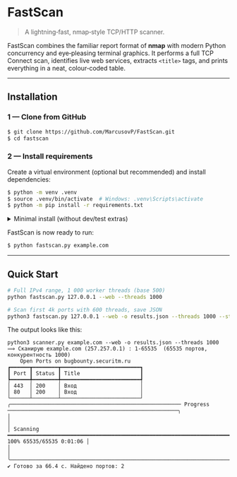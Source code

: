 # FastScan

> A lightning‑fast, nmap‑style TCP/HTTP scanner.

FastScan combines the familiar report format of **nmap** with modern Python concurrency and eye‑pleasing terminal graphics. It performs a full TCP Connect scan, identifies live web services, extracts `<title>` tags, and prints everything in a neat, colour‑coded table.

---

## Installation

### 1 — Clone from GitHub

```bash
$ git clone https://github.com/MarcusovP/FastScan.git
$ cd fastscan
```

### 2 — Install requirements

Create a virtual environment (optional but recommended) and install dependencies:

```bash
$ python -m venv .venv
$ source .venv/bin/activate  # Windows: .venv\Scripts\activate
$ python -m pip install -r requirements.txt
```

<details>
<summary>Minimal install (without dev/test extras)</summary>

```bash
python -m pip install rich requests
```

</details>

FastScan is now ready to run:

```bash
$ python fastscan.py example.com
```

---

## Quick Start

```bash
# Full IPv4 range, 1 000 worker threads (base 500)
python fastscan.py 127.0.0.1 --web --threads 1000

# Scan first 4k ports with 600 threads, save JSON
python3 fastscan.py 127.0.0.1 --web -o results.json --threads 1000 --start 1 --end 4000
```

The output looks like this:

```text
python3 scanner.py example.com --web -o results.json --threads 1000
⟹ Сканирую example.com (257.257.0.1) : 1-65535  (65535 портов, конкурентность 1000)
    Open Ports on bugbounty.securitm.ru    
┏━━━━━━┳━━━━━━━━┳━━━━━━━━━━━━━━━━━━━━━━━━━┓
┃ Port ┃ Status ┃ Title                   ┃
┡━━━━━━╇━━━━━━━━╇━━━━━━━━━━━━━━━━━━━━━━━━━┩
│ 443  │ 200    │ Вход                    │
│ 80   │ 200    │ Вход                    │
└──────┴────────┴─────────────────────────┘
╭────────────────────────────────────────────────────── Progress ──────────────────────────────────────────────────────╮
│                                                                                                                      │
│ Scanning ━━━━━━━━━━━━━━━━━━━━━━━━━━━━━━━━━━━━━━━━━━━━━━━━━━━━━━━━━━━━━━━━━━━━━━━━━━━━━━━━━━ 100% 65535/65535 0:01:06 │
│                                                                                                                      │
╰──────────────────────────────────────────────────────────────────────────────────────────────────────────────────────╯
✔ Готово за 66.4 с. Найдено портов: 2

```
